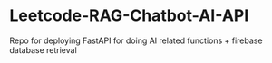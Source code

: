 # Leetcode-RAG-Chatbot-AI-API
Repo for deploying FastAPI for doing AI related functions + firebase database retrieval
